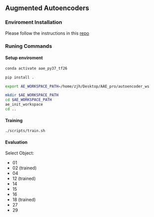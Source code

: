 ## Augmented Autoencoders  

### Enviroment Installation
Please follow the instructions in this [repo](https://github.com/DLR-RM/AugmentedAutoencoder)

### Runing Commands
#### Setup enviroment
```bash
conda activate aae_py37_tf26

pip install .

export AE_WORKSPACE_PATH=/home/zjh/Desktop/AAE_pro/autoencoder_ws  

mkdir $AE_WORKSPACE_PATH
cd $AE_WORKSPACE_PATH
ae_init_workspace
cd ..
```

#### Training
```bash
./scripts/train.sh
```


#### Evaluation
Select Object:

- 01
- 02 (trained)
- 04
- 12 (trained)
- 14
- 15
- 16
- 18 (trained)
- 27
- 29